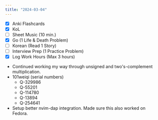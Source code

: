 ```yaml
---
title: "2024-03-04"
---
```


- [x] Anki Flashcards
- [x] KoL
- [ ] Sheet Music (10 min.)
- [x] Go (1 Life & Death Problem)
- [ ] Korean (Read 1 Story)
- [ ] Interview Prep (1 Practice Problem)
- [x] Log Work Hours (Max 3 hours)

* Continued working my way through unsigned and two's-complement multiplication.
* 101weiqi (serial numbers)
	* Q-329986
	* Q-55201
	* Q-114780
	* Q-13894
	* Q-254641
* Setup better nvim-dap integration. Made sure this also worked on Fedora.
